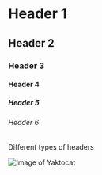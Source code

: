 # Header 1 
## Header 2
### Header 3
#### Header 4
##### Header 5 
###### Header 6

Different types of headers 

![Image of Yaktocat](https://octodex.github.com/images/yaktocat.png)
